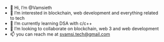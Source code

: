 - 👋 Hi, I’m @Vamsieth
- 👀 I’m interested in blockchain, web development and everything related to tech
- 🌱 I’m currently learning DSA with c/c++
- 💞️ I’m looking to collaborate on blockchain, web 3 and web development
- 📫 you can reach me at svamsi.tech@gmail.com

<!---
Vamsieth/Vamsieth is a ✨ special ✨ repository because its `README.md` (this file) appears on your GitHub profile.
You can click the Preview link to take a look at your changes.
--->
